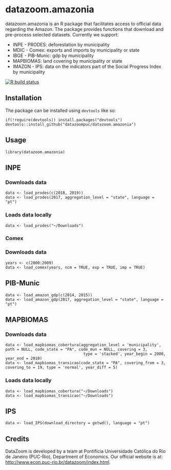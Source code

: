 # datazoom.amazonia

datazoom.amazonia is an R package that facilitates access to official data regarding the Amazon. The package provides functions that download and pre-process selected datasets. Currently we support:
* INPE - PRODES: deforestation by municipality
* MDIC - Comex: exports and imports by municipality or state
* IBGE - PIB-Munic: gdp by municipality
* MAPBIOMAS: land covering by municipality or state
* IMAZON - IPS: data on the indicators part of the Social Progress Index by municipality

<!-- badges: start -->
[![R build status](https://github.com/datazoompuc/datazoom.amazonia/workflows/R-CMD-check/badge.svg)](https://github.com/datazoompuc/datazoom.amazonia/actions)
<!-- badges: end -->

## Installation
The package can be installed using `devtools` like so:

```
if(!require(devtools)) install.packages("devtools")
devtools::install_github("datazoompuc/datazoom.amazonia")
```

## Usage

```
library(datazoom.amazonia)
```

## INPE

### Downloads data
```
data <- load_prodes(c(2018, 2019))
data <- load_prodes(2017, aggregation_level = "state", language = "pt")
```

### Loads data locally
```
data <- load_prodes("~/Downloads")
```
### Comex

### Downloads data
```
years <- c(2000:2009)
data <- load_comex(years, ncm = TRUE, exp = TRUE, imp = TRUE)
```
## PIB-Munic
```
data <- load_amazon_gdp(c(2014, 2015))
data <- load_amazon_gdp(2017, aggregation_level = "state", language = "pt")
```
## MAPBIOMAS

### Downloads data
```
data <- load_mapbiomas_cobertura(aggregation_level = 'municipality', path = NULL, code_state = "PA", code_mun = NULL, covering = 3,
                                  type = 'stacked', year_begin = 2000, year_end = 2010)
data <- load_mapbiomas_transicao(code_state = "PA", covering_from = 3, covering_to = 19, type = 'normal', year_diff = 5)
```

### Loads data locally
```
data <- load_mapbiomas_cobertura("~/Downloads")
data <- load_mapbiomas_transicao("~/Downloads")
```
## IPS
```
data <- load_IPS(download_directory = getwd(), language = "pt")
```


## Credits
DataZoom is developed by a team at Pontifícia Universidade Católica do Rio de Janeiro (PUC-Rio), Department of Economics. Our official website is at: http://www.econ.puc-rio.br/datazoom/index.html.
